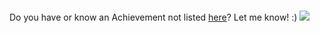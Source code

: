 ### 

Do you have or know an Achievement not listed [here](https://github.com/Schweinepriester/github-profile-achievements#achievements)? Let me know! :)
![](https://komarev.com/ghpvc/?username=ilhammmaulana)

